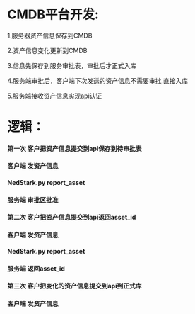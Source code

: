 # CMDB平台开发:
1.服务器资产信息保存到CMDB

2.资产信息变化更新到CMDB

3.信息先保存到服务审批表，审批后才正式入库

4.服务端审批后，客户端下次发送的资产信息不需要审批,直接入库

5.服务端接收资产信息实现api认证

# 逻辑：
#### 第一次 客户把资产信息提交到api保存到待审批表
#### 客户端 发资产信息
#### NedStark.py   report_asset
#### 服务端 审批区批准

#### 第二次 客户把资产信息提交到api返回asset_id
#### 客户端 发资产信息
#### NedStark.py   report_asset
#### 服务端 返回asset_id

#### 第三次 客户把变化的资产信息提交到api到正式库
#### 客户端 发资产信息
